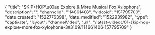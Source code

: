 {
    "title": "SKIP*HOP\u00ae Explore & More Musical Fox Xylophone",
    "description": "",
    "channelid": "114661406",
    "videoid": "157795709",
    "date_created": "1522776398",
    "date_modified": "1522935982",
    "type": "captivate",
    "layout": "channelVideo",
    "url": "\/latest-videos\/01-skip-hop-explore-more-fox-xylophone-303109\/114661406-157795709"
}